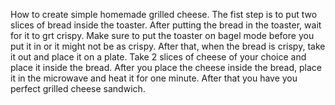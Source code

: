 How to create simple homemade grilled cheese. The fist step is to put two slices of bread inside the toaster. After putting the bread in the toaster, wait for it to grt crispy. Make sure to put the toaster on bagel mode before you put it in or it might not be as crispy. After that, when the bread is crispy, take it out and place it on a plate. Take 2 slices of cheese of your choice and place it inside the bread. After you place the cheese inside the bread, place it in the microwave and heat it for one minute. After that you have you perfect grilled cheese sandwich. 